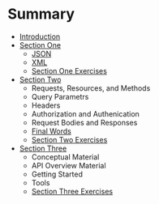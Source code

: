 # Summary

* [Introduction](README.md)
* [Section One](section-one.md)
    * [JSON](json.md)
    * [XML](xml.md)
    * [Section One Exercises](exercises.md)
* [Section Two](section-two.md)
    * Requests, Resources, and Methods
    * Query Parametrs
    * Headers
    * Authorization and Authenication
    * Request Bodies and Responses
    * [Final Words](final-words.md)
    * [Section Two Exercises](section-two-exercises.md)
* [Section Three](section-three.md)
    * Conceptual Material
    * API Overview Material
    * Getting Started
    * Tools
    * [Section Three Exercises](section-three-exercises.md)

